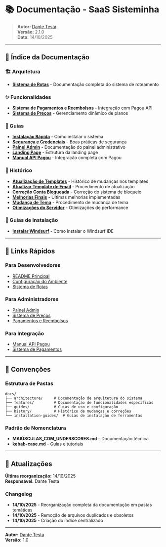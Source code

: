 # 📚 Documentação - SaaS Sisteminha

> **Autor:** [Dante Testa](https://dantetesta.com.br)  
> **Versão:** 2.1.0  
> **Data:** 14/10/2025

---

## 📖 Índice da Documentação

### 🏗️ Arquitetura
- [**Sistema de Rotas**](architecture/SISTEMA_ROTAS.md) - Documentação completa do sistema de roteamento

### ✨ Funcionalidades
- [**Sistema de Pagamentos e Reembolsos**](features/SISTEMA_PAGAMENTOS_REEMBOLSOS.md) - Integração com Pagou API
- [**Sistema de Preços**](features/SISTEMA_PRECOS.md) - Gerenciamento dinâmico de planos

### 📘 Guias
- [**Instalação Rápida**](guides/INSTALACAO_RAPIDA.md) - Como instalar o sistema
- [**Segurança e Credenciais**](guides/SEGURANCA_CREDENCIAIS.md) - Boas práticas de segurança
- [**Painel Admin**](guides/PAINEL_ADMIN_README.md) - Documentação do painel administrativo
- [**Landing Page**](guides/LANDING_PAGE.md) - Estrutura da landing page
- [**Manual API Pagou**](guides/manual-pagou.md) - Integração completa com Pagou

### 📜 Histórico
- [**Atualização de Templates**](history/ATUALIZACAO_TEMPLATES.md) - Histórico de mudanças nos templates
- [**Atualizar Template de Email**](history/ATUALIZAR_TEMPLATE_EMAIL.md) - Procedimento de atualização
- [**Correção Conta Bloqueada**](history/CORRECAO_CONTA_BLOQUEADA.md) - Correção do sistema de bloqueio
- [**Melhorias Finais**](history/MELHORIAS_FINAIS.md) - Últimas melhorias implementadas
- [**Mudança de Tema**](history/MUDANCA_TEMA.md) - Procedimento de mudança de tema
- [**Otimizações do Servidor**](history/OTIMIZACOES_SERVIDOR.md) - Otimizações de performance

### 🔧 Guias de Instalação
- [**Instalar Windsurf**](installation-guides/install-windsurf.md) - Como instalar o Windsurf IDE

---

## 🚀 Links Rápidos

### Para Desenvolvedores
- [README Principal](../README.md)
- [Configuração do Ambiente](guides/SEGURANCA_CREDENCIAIS.md)
- [Sistema de Rotas](architecture/SISTEMA_ROTAS.md)

### Para Administradores
- [Painel Admin](guides/PAINEL_ADMIN_README.md)
- [Sistema de Preços](features/SISTEMA_PRECOS.md)
- [Pagamentos e Reembolsos](features/SISTEMA_PAGAMENTOS_REEMBOLSOS.md)

### Para Integração
- [Manual API Pagou](guides/manual-pagou.md)
- [Sistema de Pagamentos](features/SISTEMA_PAGAMENTOS_REEMBOLSOS.md)

---

## 📝 Convenções

### Estrutura de Pastas
```
docs/
├── architecture/     # Documentação de arquitetura do sistema
├── features/         # Documentação de funcionalidades específicas
├── guides/           # Guias de uso e configuração
├── history/          # Histórico de mudanças e correções
└── installation-guides/  # Guias de instalação de ferramentas
```

### Padrão de Nomenclatura
- **MAIÚSCULAS_COM_UNDERSCORES.md** - Documentação técnica
- **kebab-case.md** - Guias e tutoriais

---

## 🔄 Atualizações

**Última reorganização:** 14/10/2025  
**Responsável:** Dante Testa

### Changelog
- **14/10/2025** - Reorganização completa da documentação em pastas temáticas
- **14/10/2025** - Remoção de arquivos duplicados e obsoletos
- **14/10/2025** - Criação do índice centralizado

---

**Autor:** [Dante Testa](https://dantetesta.com.br)  
**Versão:** 1.0
